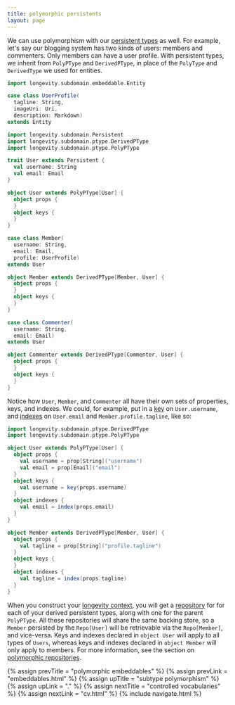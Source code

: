 ```yaml
---
title: polymorphic persistents
layout: page
---
```


We can use polymorphism with our [persistent types](../persistent) as
well. For example, let's say our blogging system has two kinds of
users: members and commenters. Only members can have a user
profile. With persistent types, we inherit from `PolyPType` and
`DerivedPType`, in place of the `PolyType` and `DerivedType` we used
for entities.

```scala
import longevity.subdomain.embeddable.Entity

case class UserProfile(
  tagline: String,
  imageUri: Uri,
  description: Markdown)
extends Entity

import longevity.subdomain.Persistent
import longevity.subdomain.ptype.DerivedPType
import longevity.subdomain.ptype.PolyPType

trait User extends Persistent {
  val username: String
  val email: Email
}

object User extends PolyPType[User] {
  object props {
  }
  object keys {
  }
}

case class Member(
  username: String,
  email: Email,
  profile: UserProfile)
extends User

object Member extends DerivedPType[Member, User] {
  object props {
  }
  object keys {
  }
}

case class Commenter(
  username: String,
  email: Email)
extends User

object Commenter extends DerivedPType[Commenter, User] {
  object props {
  }
  object keys {
  }
}
```

Notice how `User`, `Member`, and `Commenter` all have their own sets
of properties, keys, and indexes. We could, for example, put in a
[key](../ptype/keys.html) on `User.username`, and
[indexes](../ptype/indexes.html) on `User.email` and
`Member.profile.tagline`, like so:

```scala
import longevity.subdomain.ptype.DerivedPType
import longevity.subdomain.ptype.PolyPType

object User extends PolyPType[User] {
  object props {
    val username = prop[String]("username")
    val email = prop[Email]("email")
  }
  object keys {
    val username = key(props.username)
  }
  object indexes {
    val email = index(props.email)
  }
}

object Member extends DerivedPType[Member, User] {
  object props {
    val tagline = prop[String]("profile.tagline")
  }
  object keys {
  }
  object indexes {
    val tagline = index(props.tagline)
  }
}
```

When you construct your [longevity context](../context), you will get
a [repository](../repo) for for each of your derived persistent types,
along with one for the parent `PolyPType`. All these repositories will
share the same backing store, so a `Member` persisted by the
`Repo[User]` will be retrievable via the `Repo[Member]`, and
vice-versa. Keys and indexes declared in `object User` will apply to
all types of `Users`, whereas keys and indexes declared in `object
Member` will only apply to members. For more information, see the
section on [polymorphic repositories](../repo/poly.html).

{% assign prevTitle = "polymorphic embeddables" %}
{% assign prevLink = "embeddables.html" %}
{% assign upTitle = "subtype polymorphism" %}
{% assign upLink = "." %}
{% assign nextTitle = "controlled vocabularies" %}
{% assign nextLink = "cv.html" %}
{% include navigate.html %}


